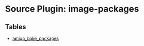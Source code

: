 [//]: # (This file is auto-generated by `make gen-docs`.)

# Source Plugin: image-packages

## Tables

- [amigo_bake_packages](amigo_bake_packages.md)
